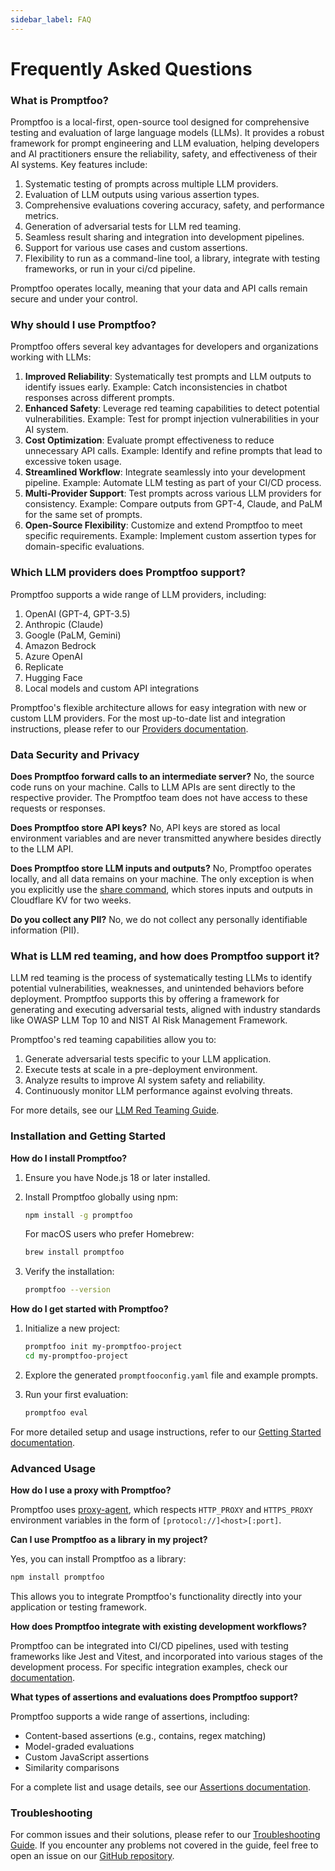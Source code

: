 ```yaml
---
sidebar_label: FAQ
---
```


# Frequently Asked Questions

### What is Promptfoo?

Promptfoo is a local-first, open-source tool designed for comprehensive testing and evaluation of large language models (LLMs). It provides a robust framework for prompt engineering and LLM evaluation, helping developers and AI practitioners ensure the reliability, safety, and effectiveness of their AI systems. Key features include:

1. Systematic testing of prompts across multiple LLM providers.
2. Evaluation of LLM outputs using various assertion types.
3. Comprehensive evaluations covering accuracy, safety, and performance metrics.
4. Generation of adversarial tests for LLM red teaming.
5. Seamless result sharing and integration into development pipelines.
6. Support for various use cases and custom assertions.
7. Flexibility to run as a command-line tool, a library, integrate with testing frameworks, or run in your ci/cd pipeline.

Promptfoo operates locally, meaning that your data and API calls remain secure and under your control.

### Why should I use Promptfoo?

Promptfoo offers several key advantages for developers and organizations working with LLMs:

1. **Improved Reliability**: Systematically test prompts and LLM outputs to identify issues early. Example: Catch inconsistencies in chatbot responses across different prompts.
2. **Enhanced Safety**: Leverage red teaming capabilities to detect potential vulnerabilities. Example: Test for prompt injection vulnerabilities in your AI system.
3. **Cost Optimization**: Evaluate prompt effectiveness to reduce unnecessary API calls. Example: Identify and refine prompts that lead to excessive token usage.
4. **Streamlined Workflow**: Integrate seamlessly into your development pipeline. Example: Automate LLM testing as part of your CI/CD process.
5. **Multi-Provider Support**: Test prompts across various LLM providers for consistency. Example: Compare outputs from GPT-4, Claude, and PaLM for the same set of prompts.
6. **Open-Source Flexibility**: Customize and extend Promptfoo to meet specific requirements. Example: Implement custom assertion types for domain-specific evaluations.

### Which LLM providers does Promptfoo support?

Promptfoo supports a wide range of LLM providers, including:

1. OpenAI (GPT-4, GPT-3.5)
2. Anthropic (Claude)
3. Google (PaLM, Gemini)
4. Amazon Bedrock
5. Azure OpenAI
6. Replicate
7. Hugging Face
8. Local models and custom API integrations

Promptfoo's flexible architecture allows for easy integration with new or custom LLM providers. For the most up-to-date list and integration instructions, please refer to our [Providers documentation](/docs/providers/).

### Data Security and Privacy

**Does Promptfoo forward calls to an intermediate server?**
No, the source code runs on your machine. Calls to LLM APIs are sent directly to the respective provider. The Promptfoo team does not have access to these requests or responses.

**Does Promptfoo store API keys?**
No, API keys are stored as local environment variables and are never transmitted anywhere besides directly to the LLM API.

**Does Promptfoo store LLM inputs and outputs?**
No, Promptfoo operates locally, and all data remains on your machine. The only exception is when you explicitly use the [share command](/docs/usage/sharing), which stores inputs and outputs in Cloudflare KV for two weeks.

**Do you collect any PII?**
No, we do not collect any personally identifiable information (PII).

### What is LLM red teaming, and how does Promptfoo support it?

LLM red teaming is the process of systematically testing LLMs to identify potential vulnerabilities, weaknesses, and unintended behaviors before deployment. Promptfoo supports this by offering a framework for generating and executing adversarial tests, aligned with industry standards like OWASP LLM Top 10 and NIST AI Risk Management Framework.

Promptfoo's red teaming capabilities allow you to:

1. Generate adversarial tests specific to your LLM application.
2. Execute tests at scale in a pre-deployment environment.
3. Analyze results to improve AI system safety and reliability.
4. Continuously monitor LLM performance against evolving threats.

For more details, see our [LLM Red Teaming Guide](/docs/guides/llm-redteaming).

### Installation and Getting Started

**How do I install Promptfoo?**

1. Ensure you have Node.js 18 or later installed.

2. Install Promptfoo globally using npm:

   ```sh
   npm install -g promptfoo
   ```

   For macOS users who prefer Homebrew:

   ```sh
   brew install promptfoo
   ```

3. Verify the installation:

   ```sh
   promptfoo --version
   ```

**How do I get started with Promptfoo?**

1. Initialize a new project:

   ```sh
   promptfoo init my-promptfoo-project
   cd my-promptfoo-project
   ```

2. Explore the generated `promptfooconfig.yaml` file and example prompts.

3. Run your first evaluation:

   ```sh
   promptfoo eval
   ```

For more detailed setup and usage instructions, refer to our [Getting Started documentation](/docs/getting-started).

### Advanced Usage

**How do I use a proxy with Promptfoo?**

Promptfoo uses [proxy-agent](https://www.npmjs.com/package/proxy-agent), which respects `HTTP_PROXY` and `HTTPS_PROXY` environment variables in the form of `[protocol://]<host>[:port]`.

**Can I use Promptfoo as a library in my project?**

Yes, you can install Promptfoo as a library:

```sh
npm install promptfoo
```

This allows you to integrate Promptfoo's functionality directly into your application or testing framework.

**How does Promptfoo integrate with existing development workflows?**

Promptfoo can be integrated into CI/CD pipelines, used with testing frameworks like Jest and Vitest, and incorporated into various stages of the development process. For specific integration examples, check our [documentation](/docs/integrations).

**What types of assertions and evaluations does Promptfoo support?**

Promptfoo supports a wide range of assertions, including:

- Content-based assertions (e.g., contains, regex matching)
- Model-graded evaluations
- Custom JavaScript assertions
- Similarity comparisons

For a complete list and usage details, see our [Assertions documentation](/docs/configuration/expected-outputs).

### Troubleshooting

For common issues and their solutions, please refer to our [Troubleshooting Guide](/docs/troubleshooting). If you encounter any problems not covered in the guide, feel free to open an issue on our [GitHub repository](https://github.com/promptfoo/promptfoo/issues).
